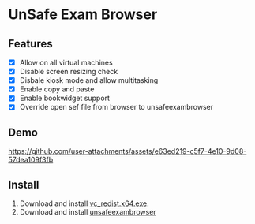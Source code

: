 # UnSafe Exam Browser

## Features

- [x] Allow on all virtual machines
- [x] Disable screen resizing check
- [x] Disbale kiosk mode and allow multitasking
- [x] Enable copy and paste
- [x] Enable bookwidget support
- [x] Override open sef file from browser to unsafeexambrowser

## Demo

https://github.com/user-attachments/assets/e63ed219-c5f7-4e10-9d08-57dea109f3fb

## Install
1. Download and install [vc_redist.x64.exe](https://aka.ms/vs/17/release/vc_redist.x64.exe).
2. Download and install [unsafeexambrowser](https://github.com/quintenvandamme/unsafeexambrowser/releases/download/2.0.0/unsafeexambrowser.msi)
